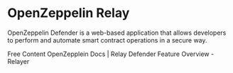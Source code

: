 # OpenZeppelin Relay

OpenZeppelin Defender is a web-based application that allows developers to perform and automate smart contract operations in a secure way.

<ResourceGroupTitle>Free Content</ResourceGroupTitle>
<BadgeLink colorScheme='yellow' badgeText='Read' href='https://docs.openzeppelin.com/defender/relay'>OpenZepplein Docs | Relay</BadgeLink>
<BadgeLink badgeText='Watch' href='https://www.youtube.com/watch?v=_105AHSUJxM'>Defender Feature Overview - Relayer
</BadgeLink>
